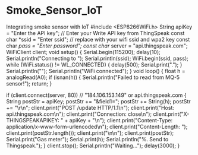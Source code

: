 # Smoke_Sensor_IoT
Integrating smoke sensor with IoT
#include <ESP8266WiFi.h>
String apiKey = "Enter the API key"; // Enter your Write API key from ThingSpeak
const char *ssid = "Enter ssid"; // replace with your wifi ssid and wpa2 key
const char *pass = "Enter password";
const char* server = "api.thingspeak.com";
WiFiClient client;
void setup()
{
Serial.begin(115200);
delay(10);
Serial.println("Connecting to ");
Serial.println(ssid);
WiFi.begin(ssid, pass);
while (WiFi.status() != WL_CONNECTED)
{
delay(500);
Serial.print(".");
}
Serial.println("");
Serial.println("WiFi connected");
}
void loop()
{
float h = analogRead(A0);
if (isnan(h))
{
Serial.println("Failed to read from MQ-5 sensor!");
return;
}

if (client.connect(server, 80)) // "184.106.153.149" or api.thingspeak.com
{
String postStr = apiKey;
postStr += "&field1=";
postStr += String(h); 
postStr += "\r\n\";
client.print("POST /update HTTP/1.1\n");
client.print("Host: api.thingspeak.com\n");
client.print("Connection: close\n");
client.print("X-THINGSPEAKAPIKEY: " + apiKey + "\n");
client.print("Content-Type: application/x-www-form-urlencoded\n");
client.print("Content-Length: ");
client.print(postStr.length());
client.print("\n\n");
client.print(postStr);
Serial.print("Gas meter");
Serial.print(h);
Serial.println("%. Send to Thingspeak.");
}
client.stop();
Serial.println("Waiting...");
delay(3000);
}
